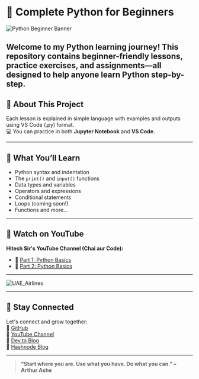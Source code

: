 # 🐍 Complete Python for Beginners

![Python Beginner Banner](https://github.com/Syed-Moinuddin2025/python_Journey/blob/main/001_python_basics_learning/Image/Py123.png)

## Welcome to my Python learning journey! This repository contains beginner-friendly lessons, practice exercises, and assignments—all designed to help anyone learn Python step-by-step.

## 📘 About This Project

Each lesson is explained in simple language with examples and outputs using VS Code (.py) format.  
💻 You can practice in both **Jupyter Notebook** and **VS Code**.

---

## 🎯 What You’ll Learn

- Python syntax and indentation  
- The `print()` and `input()` functions  
- Data types and variables  
- Operators and expressions  
- Conditional statements  
- Loops (coming soon!)  
- Functions and more...

---

## 🎥 Watch on YouTube

**Hitesh Sir's YouTube Channel (Chai aur Code):**

- 🔗 [Part 1: Python Basics](https://youtu.be/v9bOWjwdTlg?si=E1wP2YOkY7ir3fzi)
- 🔗 [Part 2: Python Basics](https://youtu.be/Cri8__uGk-g?si=aQJlPLS7PQH7dJoG)

---

   ![UAE_Airlines](https://github.com/Syed-Moinuddin2025/python_Journey/blob/main/001_python_basics/Image/photo.jpeg)
    
---

## 🙌 Stay Connected

Let's connect and grow together:  
🔗 [GitHub](https://github.com/Syed-Moinuddin2025)  
🔗 [YouTube Channel](https://www.youtube.com/@Learn_More-and-Earn_More-Syed)  
🔗 [Dev.to Blog](https://dev.to/syed_moin)  
🔗 [Hashnode Blog](https://syedmoin.hashnode.dev/)

---

> **“Start where you are. Use what you have. Do what you can.” – Arthur Ashe**
